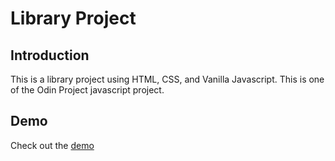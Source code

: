 # Library Project

## Introduction

This is a library project using HTML, CSS, and Vanilla Javascript. This is one of the Odin Project javascript project.

## Demo

Check out the [demo](#)
